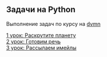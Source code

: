 ## Задачи на Python

Выполнение задач по курсу на [dvmn](https://dvmn.org/modules/meeting-python/)

[1 урок: Раскрутите планету](spin-planet/README.md)  
[2 урок: Готовим речь](preparing-speech/README.md)  
[3 урок: Рассылаем имейлы](sending-emails/README.md)
